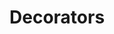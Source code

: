 <!-- .slide: data-background="url('resources/typescript-blueprint.svg') no-repeat #03324C bottom"-->

# Decorators
